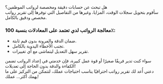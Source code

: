 هل تبحث عن حسابات دقيقة ومخصصة لرواتب الموظفين؟  
سأقوم بتحويل سجلات الوقت، المزايا، وغيرها من التفاصيل التي توفرها إلى تقرير رواتب مخصص ودقيق بالكامل.  

### معالجة الرواتب لدي تعتمد على المعادلات بنسبة 100٪:  
- ضمان الدقة والمرونة بدون قيم ثابتة.  
- تجنب الأخطاء اليدوية بالكامل.  
- تقرير سهل التعديل ليتماشى مع أي تغييرات.  

سواء كنت تدير فريقًا صغيرًا أو قوة عمل كبيرة، فإن خدمتي في إعداد الرواتب تضمن الكفاءة والدقة بدون الحاجة إلى تعديلات!  
دعني أُعد لك تقرير رواتب احترافيًا يناسب احتياجات عملك، لتتمكن من التركيز على ما يهمك أكثر... عملك!  
